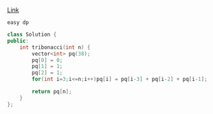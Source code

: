 [Link](https://leetcode.com/problems/n-th-tribonacci-number/description/?envType=daily-question&envId=2024-04-24)

```
easy dp
```

```cpp
class Solution {
public:
    int tribonacci(int n) {
        vector<int> pq(38);
        pq[0] = 0;
        pq[1] = 1;
        pq[2] = 1;
        for(int i=3;i<=n;i++)pq[i] = pq[i-3] + pq[i-2] + pq[i-1];

        return pq[n];
    }
};
```
